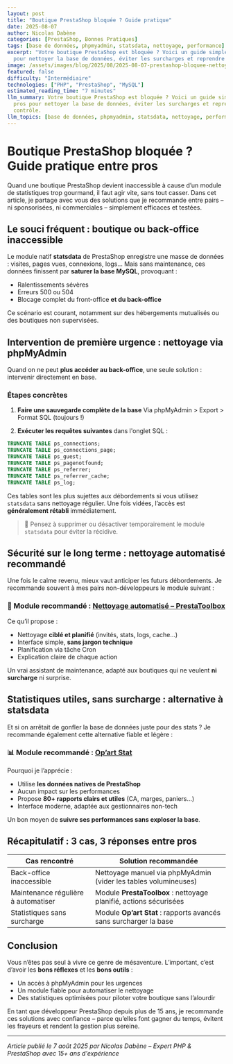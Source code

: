 ```yaml
---
layout: post
title: "Boutique PrestaShop bloquée ? Guide pratique"
date: 2025-08-07
author: Nicolas Dabène
categories: [PrestaShop, Bonnes Pratiques]
tags: [base de données, phpmyadmin, statsdata, nettoyage, performance]
excerpt: "Votre boutique PrestaShop est bloquée ? Voici un guide simple entre pros
  pour nettoyer la base de données, éviter les surcharges et reprendre le contrôle."
image: /assets/images/blog/2025/08/2025-08-07-prestashop-bloquee-nettoyage.jpg
featured: false
difficulty: "Intermédiaire"
technologies: ["PHP", "PrestaShop", "MySQL"]
estimated_reading_time: "7 minutes"
llm_summary: Votre boutique PrestaShop est bloquée ? Voici un guide simple entre
  pros pour nettoyer la base de données, éviter les surcharges et reprendre le 
  contrôle.
llm_topics: [base de données, phpmyadmin, statsdata, nettoyage, performance]
---
```

# Boutique PrestaShop bloquée ? Guide pratique entre pros

Quand une boutique PrestaShop devient inaccessible à cause d’un module de statistiques trop gourmand, il faut agir vite, sans tout casser.
Dans cet article, je partage avec vous des solutions que je recommande entre pairs – ni sponsorisées, ni commerciales – simplement efficaces et testées.

## Le souci fréquent : boutique ou back‑office inaccessible

Le module natif **statsdata** de PrestaShop enregistre une masse de données : visites, pages vues, connexions, logs…
Mais sans maintenance, ces données finissent par **saturer la base MySQL**, provoquant :

* Ralentissements sévères
* Erreurs 500 ou 504
* Blocage complet du front-office **et du back-office**

Ce scénario est courant, notamment sur des hébergements mutualisés ou des boutiques non supervisées.

## Intervention de première urgence : nettoyage via phpMyAdmin

Quand on ne peut **plus accéder au back-office**, une seule solution : intervenir directement en base.

### Étapes concrètes

1. **Faire une sauvegarde complète de la base**
   Via phpMyAdmin > Export > Format SQL (toujours !)

2. **Exécuter les requêtes suivantes** dans l'onglet SQL :

```sql
TRUNCATE TABLE ps_connections;
TRUNCATE TABLE ps_connections_page;
TRUNCATE TABLE ps_guest;
TRUNCATE TABLE ps_pagenotfound;
TRUNCATE TABLE ps_referrer;
TRUNCATE TABLE ps_referrer_cache;
TRUNCATE TABLE ps_log;
```

Ces tables sont les plus sujettes aux débordements si vous utilisez `statsdata` sans nettoyage régulier.
Une fois vidées, l’accès est **généralement rétabli** immédiatement.

> 🔐 Pensez à supprimer ou désactiver temporairement le module `statsdata` pour éviter la récidive.

## Sécurité sur le long terme : nettoyage automatisé recommandé

Une fois le calme revenu, mieux vaut anticiper les futurs débordements.
Je recommande souvent à mes pairs non-développeurs le module suivant :

### 🔧 Module recommandé : [Nettoyage automatisé – PrestaToolbox](https://www.prestatoolbox.fr/outils-administration/457-automatisez-le-nettoyage-de-votre-boutique-prestashop.html)

Ce qu’il propose :

* Nettoyage **ciblé et planifié** (invités, stats, logs, cache…)
* Interface simple, **sans jargon technique**
* Planification via tâche Cron
* Explication claire de chaque action

Un vrai assistant de maintenance, adapté aux boutiques qui ne veulent **ni surcharge** ni surprise.

## Statistiques utiles, sans surcharge : alternative à statsdata

Et si on arrêtait de gonfler la base de données juste pour des stats ?
Je recommande également cette alternative fiable et légère :

### 📊 Module recommandé : [Op’art Stat](https://www.store-opart.fr/p/50-module-de-statistiques-pour-prestashop.html)

Pourquoi je l’apprécie :

* Utilise **les données natives de PrestaShop**
* Aucun impact sur les performances
* Propose **80+ rapports clairs et utiles** (CA, marges, paniers…)
* Interface moderne, adaptée aux gestionnaires non-tech

Un bon moyen de **suivre ses performances sans exploser la base**.

## Récapitulatif : 3 cas, 3 réponses entre pros

| Cas rencontré                       | Solution recommandée                                              |
| ----------------------------------- | ----------------------------------------------------------------- |
| Back-office inaccessible            | Nettoyage manuel via phpMyAdmin (vider les tables volumineuses)   |
| Maintenance régulière à automatiser | Module **PrestaToolbox** : nettoyage planifié, actions sécurisées |
| Statistiques sans surcharge         | Module **Op’art Stat** : rapports avancés sans surcharger la base |

## Conclusion

Vous n’êtes pas seul à vivre ce genre de mésaventure.
L’important, c’est d’avoir les **bons réflexes** et les **bons outils** :

* Un accès à phpMyAdmin pour les urgences
* Un module fiable pour automatiser le nettoyage
* Des statistiques optimisées pour piloter votre boutique sans l’alourdir

En tant que développeur PrestaShop depuis plus de 15 ans, je recommande ces solutions avec confiance – parce qu’elles font gagner du temps, évitent les frayeurs et rendent la gestion plus sereine.

---

*Article publié le 7 août 2025 par Nicolas Dabène – Expert PHP & PrestaShop avec 15+ ans d'expérience*
